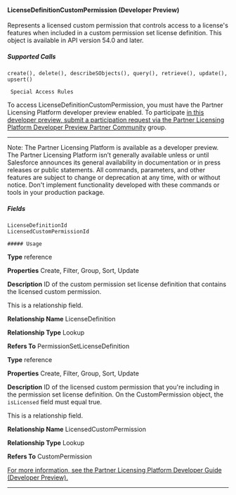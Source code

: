 #### LicenseDefinitionCustomPermission (Developer Preview)

Represents a licensed custom permission that controls access to a license's features when included in a custom permission set license
definition. This object is available in API version 54.0 and later.

##### Supported Calls
```
create(), delete(), describeSObjects(), query(), retrieve(), update(), upsert()

 Special Access Rules

```
To access LicenseDefinitionCustomPermission, you must have the Partner Licensing Platform developer preview enabled. To participate
[in this developer preview, submit a participation request via the Partner Licensing Platform Developer Preview Partner Community](https://partners.salesforce.com/_ui/core/chatter/groups/GroupProfilePage?g=0F94V0000010zlV)
group.


-----

Note: The Partner Licensing Platform is available as a developer preview. The Partner Licensing Platform isn’t generally available
unless or until Salesforce announces its general availability in documentation or in press releases or public statements. All commands,
parameters, and other features are subject to change or deprecation at any time, with or without notice. Don't implement
functionality developed with these commands or tools in your production package.

##### Fields

```
LicenseDefinitionId
LicensedCustomPermissionId

##### Usage

```

**Type**
reference

**Properties**
Create, Filter, Group, Sort, Update

**Description**
ID of the custom permission set license definition that contains the licensed custom
permission.

This is a relationship field.

**Relationship Name**
LicenseDefinition

**Relationship Type**
Lookup

**Refers To**
PermissionSetLicenseDefinition

**Type**
reference

**Properties**
Create, Filter, Group, Sort, Update

**Description**
ID of the licensed custom permission that you're including in the permission set license
definition. On the CustomPermission object, the `isLicensed` field must equal true.

This is a relationship field.

**Relationship Name**
LicensedCustomPermission

**Relationship Type**
Lookup

**Refers To**
CustomPermission


[For more information, see the Partner Licensing Platform Developer Guide (Developer Preview).](https://developer.salesforce.com/docs/atlas.en-us.254.0.plp_dev.meta/plp_dev/partner_licensing_platform_intro.htm)


-----
